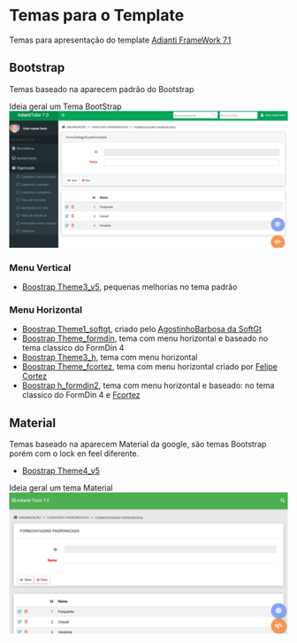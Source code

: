 # Temas para o Template
Temas para apresentação do template [Adianti FrameWork 7.1](https://www.adianti.com.br/)

## Bootstrap
Temas baseado na aparecem padrão do Bootstrap

Ideia geral um Tema BootStrap
![theme_bootstrap](img/theme_bootstrap.png)

### Menu Vertical

* [Boostrap Theme3_v5](template/bootstrap_theme3_v5.md), pequenas melhorias no tema padrão

### Menu Horizontal
* [Boostrap Theme1_softgt](template/bootstrap_them1_softgt.md), criado pelo [AgostinhoBarbosa da SoftGt](https://github.com/AgostinhoBarbosa)
* [Boostrap Theme_formdin](template/bootstrap_theme_formdin.md), tema com menu horizontal e baseado no tema classico do FormDin 4
* [Boostrap Theme3_h](template/bootstrap_theme3_h.md), tema com menu horizontal
* [Boostrap Theme_fcortez](template/bootstrap_theme_fcortez.md), tema com menu horizontal criado por [Felipe Cortez](https://github.com/cortezfelipe/template-horizontal)
* [Boostrap h_formdin2](template/bootstrap_h_formdin2.md), tema com menu horizontal e baseado: no tema classico do FormDin 4 e [Fcortez](template/bootstrap_theme_fcortez.md)

## Material
Temas baseado na aparecem Material da google, são temas Bootstrap porém com o lock en feel diferente.

* [Boostrap Theme4_v5](template/material_theme4_v5.md)

Ideia geral um tema Material
![theme_material](img/theme_material.png)